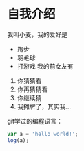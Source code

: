 # 自我介绍
我叫小麦，我的爱好是
* 跑步
* 羽毛球
* 打游戏
我的前女友有
1. 你猜猜看
2. 你再猜猜看
3. 你继续猜
4. 我摊牌了，其实我...

git学过的编程语言：
```javascript
var a = 'hello world!';
log(a);
```